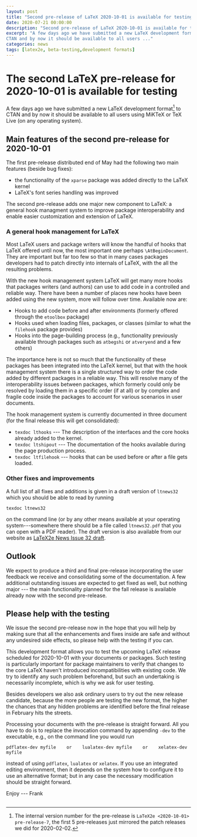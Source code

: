```yaml
---
layout: post
title: "Second pre-release of LaTeX 2020-10-01 is available for testing"
date: 2020-07-21 00:00:00
description: "Second pre-release of LaTeX 2020-10-01 is available for testing"
excerpt: "A few days ago we have submitted a new LaTeX development format to
CTAN and by now it should be available to all users ..."
categories: news
tags: [latex2e, beta-testing,development formats]
---
```


# The second LaTeX pre-release for 2020-10-01 is available for testing

A few days ago we have submitted a new LaTeX development format[^1] to CTAN
and by now it should be available to all users using MiKTeX or TeX
Live (on any operating system).


## Main features of the second pre-release for 2020-10-01

The first pre-release distributed end of May had the following two main
features (beside bug fixes):

- the functionality of the `xparse` package was added directly to the LaTeX kernel
- LaTeX's font series handling was improved

The second pre-release adds one major new component to LaTeX: a general
hook managment system to improve package interoperability and enable
easier customization and extension of LaTeX.

### A general hook management for LaTeX

Most LaTeX users and package writers will know the handful of hooks
that LaTeX offered until now, the most important one perhaps
`\AtBeginDocument`. They are important but far too few so that in many
cases packages developers had to patch directly into internals of LaTeX, with the
all the resulting problems.


With the new hook management system LaTeX will get many more hooks
that packages writers (and authors) can use to add code in a
controlled and reliable way.  There have been a number of places new
hooks have been added using the new system, more will follow over
time. Available now are:
 - Hooks to add code before and after environments (formerly offered through the `etoolbox` package)
 - Hooks used when loading files, packages, or classes (similar to what the `filehook` package provides)
 - Hooks into the page-building process (e.g., functionality previously available through packages such as `atbegshi` or `atveryend` and a few others)

The importance here is not so much that the functionality of these
packages has been integrated into the LaTeX kernel, but that with the
hook management system there is a single structured way to order the
code added by different packages in a reliable way. This will resolve
many of the interoperability issues between packages, which formerly
could only be resolved by loading them in a specific order (if at
all) or by complex and fragile code inside the packages to account
for various scenarios in user documents.

The hook management system is currently documented in three document
(for the final release this will get consolidated):

 - `texdoc lthooks`  --- The description of the interfaces and the core
   hooks already added to the kernel.
 - `texdoc ltshipout` --- The documentation of the hooks available
   during the page production process.
 - `texdoc ltfilehook` --- hooks that can be used before or after a file gets loaded. 

### Other fixes and improvements

A full list of all fixes and additions is given in a draft version of `ltnews32`
which you should be able to read by running

```
texdoc ltnews32
```

on the command line (or by any other means available at your operating
system---somewhere there should be a file called `ltnews32.pdf` that
you can open with a PDF reader). The draft version is also available from our website as
<a href="{{site.baseurl}}/news/latex2e-news/ltnews32.pdf" target="_blank" onclick="vgwPixelCall('ae10a427f62847639c5aadcc05cea97b');">LaTeX2e News Issue 32 draft</a>.

## Outlook

We expect to produce a third and final pre-release incorporating the
user feedback we receive and consolidating some of the documentation.
A few additional outstanding issues are expected to get fixed as well,
but nothing major --- the main functionality planned for the fall
release is available already now with the second pre-release.





## Please help with the testing

We issue the second pre-release now in the hope that you will help by
making sure that all the enhancements and fixes inside are safe and
without any undesired side effects, so please help with the testing if
you can.

This development format allows you to test the upcoming LaTeX release scheduled
for 2020-10-01 with your documents or packages. Such testing is
particularly important for package maintainers to verify that changes
to the core LaTeX haven't introduced incompatibilities with existing
code. We try to identify any such problem beforehand, but such an
undertaking is necessarily incomplete, which is why we ask for user
testing.

Besides developers we also ask ordinary users to try out the new
release candidate, because the more people are testing the new
format, the higher the chances that any hidden problems are identified
before the final release in February hits the streets.

Processing your documents with the pre-release is straight forward. All
you have to do is to replace the invocation command by appending
`-dev` to the executable, e.g., on the command line you would run

```
pdflatex-dev myfile    or    lualatex-dev myfile    or    xelatex-dev myfile
```

instead of using `pdflatex`, `lualatex` or `xelatex`. If you use an
integrated editing environment, then it depends on the system 
how to configure it to use an alternative format; but in any case the necessary
modification should be straight forward.




Enjoy --- Frank


[^1]: The internal version number for the pre-release is `LaTeX2e <2020-10-01> pre-release-7`, the first 5 pre-releases just mirrored the patch releases we did for 2020-02-02.

<img src="https://ssl-vg03.met.vgwort.de/na/03770697eae2427c8a6bfe7e9b8ab332" width="1" height="1" alt="">
